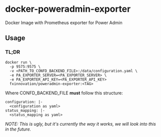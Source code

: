 # docker-poweradmin-exporter

Docker Image with Prometheus exporter for Power Admin

## Usage
### TL;DR
```
docker run \
  -p 9575:9575 \
  -v <PATH_TO_CONFD_BACKEND_FILE>:/data/configuration.yaml \
  -e PA_EXPORTER_SERVER=<PA_EXPORTER_SERVER> \
  -e PA_EXPORTER_API_KEY=<PA_EXPORTER_API_KEY>
  fxinnovation/poweradmin-exporter:<TAG>
```

Where CONFD_BACKEND_FILE **must** follow this structure:
```
configuration: |-
  <configuration as yaml>
status_mapping: |-
  <status_mapping as yaml>
```

*NOTE: This is ugly, but it's currently the way it works, we will look into this in the future.*
